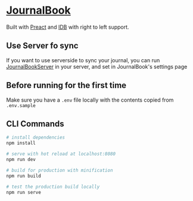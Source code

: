 # [JournalBook](https://journalxbook.netlify.com/)

Built with [Preact](http://preactjs.com) and [IDB](https://npmjs.com/package/idb) with right to left support.

## Use Server fo sync

If you want to use serverside to sync your journal, you can run [JournalBookServer](https://github.com/WingLim/JournalBookServer) in your server, and set in JournalBook's settings page

## Before running for the first time

Make sure you have a `.env` file locally with the contents copied from `.env.sample`

## CLI Commands

```bash
# install dependencies
npm install

# serve with hot reload at localhost:8080
npm run dev

# build for production with minification
npm run build

# test the production build locally
npm run serve
```
